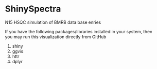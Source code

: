 # ShinySpectra
N15 HSQC simulation of BMRB data base enries

If you have the following packages/libraries installed in your system, then you may run this visualization directly from GitHub
1. shiny
2. ggvis
3. httr
4. dplyr

